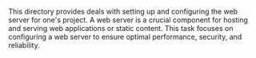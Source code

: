 This directory provides deals with setting up and configuring the web server for one's project. A web server is a crucial component for hosting and serving web applications or static content. This task focuses on configuring a web server to ensure optimal performance, security, and reliability.
